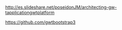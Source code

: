 http://es.slideshare.net/poseidonJM/architecting-gw-tapplicationgwtplatform

https://github.com/gwtbootstrap3